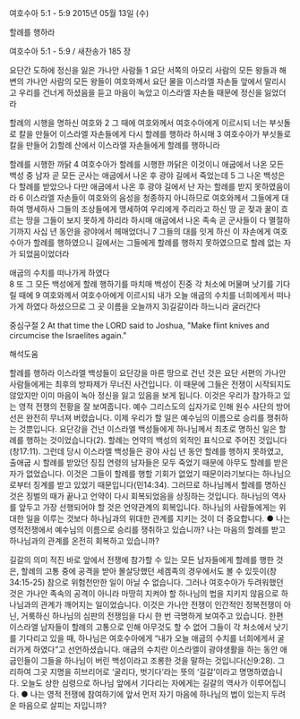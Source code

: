 여호수아 5:1 - 5:9 
2015년 05월 13일 (수)

할례를 행하라



여호수아 5:1 - 5:9 / 새찬송가 185 장


요단간 도하에 정신을 잃은 가나안 사람들
1 요단 서쪽의 아모리 사람의 모든 왕들과 해변의 가나안 사람의 모든 왕들이 여호와께서 요단 물을 이스라엘 자손들 앞에서 말리시고 우리를 건너게 하셨음을 듣고 마음이 녹았고 이스라엘 자손들 때문에 정신을 잃었더라 

할례의 시행을 명하신 여호와
2 그 때에 여호와께서 여호수아에게 이르시되 너는 부싯돌로 칼을 만들어 이스라엘 자손들에게 다시 할례를 행하라 하시매 3 여호수아가 부싯돌로 칼을 만들어 2)할례 산에서 이스라엘 자손들에게 할례를 행하니라 

할례를 시행한 까닭
4 여호수아가 할례를 시행한 까닭은 이것이니 애굽에서 나온 모든 백성 중 남자 곧 모든 군사는 애굽에서 나온 후 광야 길에서 죽었는데 5 그 나온 백성은 다 할례를 받았으나 다만 애굽에서 나온 후 광야 길에서 난 자는 할례를 받지 못하였음이라 
6 이스라엘 자손들이 여호와의 음성을 청종하지 아니하므로 여호와께서 그들에게 대하여 맹세하사 그들의 조상들에게 맹세하여 우리에게 주리라고 하신 땅 곧 젖과 꿀이 흐르는 땅을 그들이 보지 못하게 하리라 하시매 애굽에서 나온 족속 곧 군사들이 다 멸절하기까지 사십 년 동안을 광야에서 헤매었더니 
7 그들의 대를 잇게 하신 이 자손에게 여호수아가 할례를 행하였으니 길에서는 그들에게 할례를 행하지 못하였으므로 할례 없는 자가 되었음이었더라 

애굽의 수치를 떠나가게 하였다  
8 또 그 모든 백성에게 할례 행하기를 마치매 백성이 진중 각 처소에 머물며 낫기를 기다릴 때에 9 여호와께서 여호수아에게 이르시되 내가 오늘 애굽의 수치를 너희에게서 떠나가게 하였다 하셨으므로 그 곳 이름을 오늘까지 3)길갈이라 하느니라 굴러간다

중심구절 2 At that time the LORD said to Joshua, "Make flint knives and circumcise the Israelites again."

해석도움





할례를 행하라
이스라엘 백성들이 요단강을 마른 땅으로 건넌 것은 요단 서편의 가나안 사람들에게는 최후의 방파제가 무너진 사건입니다. 이 때문에 그들은 전쟁이 시작되지도 않았지만 이미 마음이 녹아 정신을 잃고 있음을 보게 됩니다. 이것은 우리가 참가하고 있는 영적 전쟁의 전황을 잘 보여줍니다. 예수 그리스도의 십자가로 인해 원수 사단의 방어선은 완전히 무너져 버렸습니다. 이제 우리가 할 일은 예수님의 이름으로 승리를 쟁취하는 것뿐입니다. 
요단강을 건넌 이스라엘 백성들에게 하나님께서 최초로 명하신 일은 할례를 행하는 것이었습니다(2). 할례는 언약의 백성의 외적인 표식으로 주어진 것입니다(창17:11). 그런데 당시 이스라엘 백성들은 광야 사십 년 동안 할례를 행하지 못하였고, 출애굽 시 할례를 받았던 징집 연령의 남자들은 모두 죽었기 때문에 아무도 할례를 받은 자가 없었습니다. 이것은 그들이 할례를 행할 기회가 없었기 때문이라기보다는 하나님으로부터 징계를 받고 있었기 때문입니다(민14:34). 그러므로 하나님께서 할례를 명하신 것은 징벌의 때가 끝나고 언약이 다시 회복되었음을 상징하는 것입니다. 하나님의 역사를 앞두고 가장 선행되어야 할 것은 언약관계의 회복입니다. 하나님의 사람들에게는 위대한 일을 이루는 것보다 하나님과의 위대한 관계를 지키는 것이 더 중요합니다. 
●  나는 영적전쟁에서 예수님의 이름으로 승리를 쟁취하고 있습니까? 나는 마음의 할례를 받고 하나님과의 관계를 온전히 회복하고 있습니까? 

길갈의 의미
적진 바로 앞에서 전쟁에 참가할 수 있는 모든 남자들에게 할례를 행한 것은, 할례의 고통 중에 공격을 받아 몰살당했던 세겜족의 경우에서도 볼 수 있듯이(창34:15-25) 참으로 위험천만한 일이 아닐 수 없습니다. 그러나 여호수아가 두려워했던 것은 가나안 족속의 공격이 아니라 마땅히 지켜야 할 하나님의 법을 지키지 않음으로 하나님과의 관계가 깨어지는 일이었습니다. 이것은 가나안 전쟁이 인간적인 정복전쟁이 아닌, 거룩하신 하나님의 심판의 전쟁임을 다시 한 번 극명하게 보여주고 있습니다.  한편 이스라엘 남자들이 할례의 고통으로 인해 아무것도 할 수 없어 그들이 각 처소에서 낫기를 기다리고 있을 때, 하나님은 여호수아에게 “내가 오늘 애굽의 수치를 너희에게서 굴러가게 하였다”고 선언하셨습니다. 애굽의 수치란 이스라엘이 광야생활을 하는 동안 애굽인들이 그들을 하나님이 버린 백성이라고 조롱한 것을 말하는 것입니다(신9:28). 그리하여 그곳 지명을 히브리어로 ‘굴리다, 벗기다’라는 뜻의 ‘길갈’이라고 명명하였습니다. 오늘도 상한 심령으로 하나님 앞에서 기다리는 자에게는 길갈의 역사가 이루어집니다.
●  나는 영적 전쟁에 참여하기에 앞서 먼저 자기 마음에 하나님의 법이 있는지 두려운 마음으로 살피는 자입니까?
